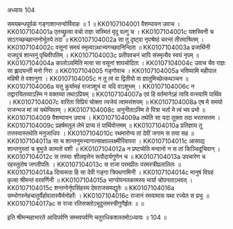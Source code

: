 अध्यायः 104

समयबन्धपूर्वकं गङ्गाशान्तन्वोर्विवाहः ॥ 1 ॥
KK0107104001	वैशम्पायन उवाच ।
KK0107104001a	एतच्छ्रुत्वा वचो राज्ञः सस्मितं मृदु वल्गु च ।
KK0107104001c	यशस्विनी च साऽगच्छच्छान्तनोर्भूतये तदा ॥
KK0107104002a	सा तु दृष्ट्वा नृपश्रेष्ठं चरन्तं तीरमाश्रितम् ।
KK0107104002c	वसूनां समयं स्मृत्वाऽथाभ्यगच्छदनिन्दिता ॥
KK0107104003a	प्रजार्थिनी राजपुत्रं शान्तनुं पृथिवीपतिम् ।
KK0107104003c	प्रतीपवचनं चापि संस्मृत्यैव स्वयं नृपम् ॥
KK0107104004a	कालोऽयमिति मत्वा सा वसूनां शापचोदिता ।
KK0107104004c	उवाच चैव राज्ञः सा ह्लादयन्ती मनो गिरा ॥
KK0107104005	गङ्गोवाच ।
KK0107104005a	भविष्यामि महीपाल महिषी ते वशानुगा ।
KK0107104005c	न तु त्वं वा द्वितीयो वा ज्ञातुमिच्छेत्कथञ्चन ॥
KK0107104006a	यत्तु कुर्यामहं राजञ्शुभं वा यदि वाऽशुभम् ।
KK0107104006c	न तद्वारयितव्याऽस्मि न वक्तव्या तथाऽप्रियम् ॥
KK0107104007a	एवं हि वर्तमानेऽहं त्वयि वत्स्यामि पार्थिव ।
KK0107104007c	वारिता विप्रियं चोक्ता त्यजेयं त्वामसंशयम् ॥
KK0107104008a	एष मे समयो राजन्भज मां त्वं यथेप्सितम् ।
KK0107104008c	अनुनीताऽस्मि ते पित्रा भर्ता मे त्वं भव प्रभो ॥
KK0107104009	वैशम्पायन उवाच ।
KK0107104009a	तथेति सा यदा तूक्ता तदा भरतसत्तम ।
KK0107104009c	प्रहर्षमतुलं लेभे प्राप्य तं पार्थिवोत्तमम् ॥
KK0107104010a	प्रतिज्ञाय तु तत्तस्यास्तथेति मनुजाधिपः ।
KK0107104010c	रथमारोप्य तां देवीं जगाम स तया सह ॥
KK0107104011a	सा च शान्तनुमभ्यागात्साक्षाल्लक्ष्मीरिवापरा ।
KK0107104011c	आसाद्य शान्तनुस्तां च बुभुजे कामतो वशी ॥
KK0107104012a	न प्रष्टव्येति मन्वानो न स तां किञ्चिदूचिवान् ।
KK0107104012c	स तस्याः शीलवृत्तेन रूपौदार्यगुणेन च ॥
KK0107104013a	उपचारेण च रहस्तुतोष जगतीपतिः ।
KK0107104013c	स राजा परमप्रीतः परमस्त्रीप्रलालितः ॥
KK0107104014a	दिव्यरूपा हि सा देवी गङ्गा त्रिपथगामिनी ।
KK0107104014c	मानुषं विग्रहं कृत्वा श्रीमन्तं वरवर्णिनी ॥
KK0107104015a	भाग्योपनतकामस्य भार्या चोपनताऽभवत् ।
KK0107104015c	शन्तनोर्नृपसिंहस्य देवराजसमद्युतेः ॥
KK0107104016a	सम्भोगस्नेहचातुर्यैर्हावलास्यैर्मनोहरैः ।
KK0107104016c	राजानं रमयामास यथा रज्येत स प्रभुः ॥
KK0107104017ac	स राजा रतिसक्तोऽभूदुत्तमस्त्रीगुणैर्हृतः ॥ ॥

इति श्रीमन्महाभारते आदिपर्वणि सम्भवपर्वणि चतुरधिकशततमोऽध्यायः ॥ 104 ॥
